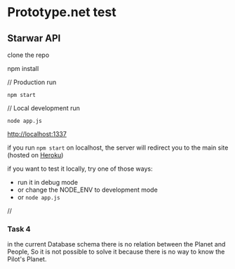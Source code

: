 # Prototype.net test
## Starwar API

clone the repo

npm install

// Production run

`npm start`

// Local development run

`node app.js`

[http://localhost:1337](http://localhost:1337)


if you run `npm start` on localhost, the server will redirect you to the main site (hosted on [Heroku](https://prototype-starwar.herokuapp.com))

if you want to test it locally, try one of those ways:

+ run it in debug mode
+ or change the NODE_ENV to development mode
+ or `node app.js`


//

### Task 4
in the current Database schema there is no relation between the Planet and People, So it is not possible to solve it because there is no way to know the Pilot's Planet.
